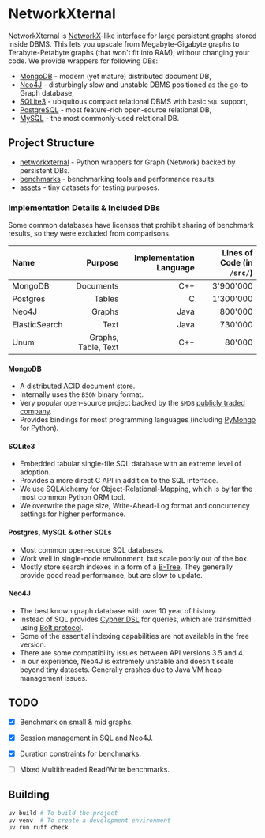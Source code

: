 # NetworkXternal

NetworkXternal is [NetworkX](https://github.com/networkx/networkx)-like interface for large persistent graphs stored inside DBMS.
This lets you upscale from Megabyte-Gigabyte graphs to Terabyte-Petabyte graphs (that won't fit into RAM), without changing your code.
We provide wrappers for following DBs:

- [MongoDB](#mongodb) - modern (yet mature) distributed document DB,
- [Neo4J](#neo4j) - disturbingly slow and unstable DBMS positioned as the go-to Graph database,
- [SQLite3](#sqlite3) - ubiquitous compact relational DBMS with basic `SQL` support,
- [PostgreSQL](#postgresql) - most feature-rich open-source relational DB,
- [MySQL](#mysql) - the most commonly-used relational DB.

## Project Structure

- [networkxternal](networkxternal) - Python wrappers for Graph (Network) backed by persistent DBs.
- [benchmarks](benchmarks) - benchmarking tools and performance results.
- [assets](assets) - tiny datasets for testing purposes.

### Implementation Details & Included DBs

Some common databases have licenses that prohibit sharing of benchmark results, so they were excluded from comparisons.

| Name          |             Purpose | Implementation Language | Lines of Code (in `/src/`) |
| :------------ | ------------------: | ----------------------: | -------------------------: |
| MongoDB       |           Documents |                     C++ |                  3'900'000 |
| Postgres      |              Tables |                       C |                  1'300'000 |
| Neo4J         |              Graphs |                    Java |                    800'000 |
| ElasticSearch |                Text |                    Java |                    730'000 |
| Unum          | Graphs, Table, Text |                     C++ |                     80'000 |

#### MongoDB

- A distributed ACID document store.
- Internally uses the `BSON` binary format.
- Very popular open-source project backed by the `$MDB` [publicly traded company](https://finance.yahoo.com/quote/MDB).
- Provides bindings for most programming languages (including [PyMongo](https://pymongo.readthedocs.io) for Python).

#### SQLite3

- Embedded tabular single-file SQL database with an extreme level of adoption.
- Provides a more direct C API in addition to the SQL interface. 
- We use SQLAlchemy for Object-Relational-Mapping, which is by far the most common Python ORM tool.
- We overwrite the page size, Write-Ahead-Log format and concurrency settings for higher performance.

#### Postgres, MySQL & other SQLs

- Most common open-source SQL databases.
- Work well in single-node environment, but scale poorly out of the box.
- Mostly store search indexes in a form of a [B-Tree](https://ieftimov.com/post/postgresql-indexes-btree/). They generally provide good read performance, but are slow to update.

#### Neo4J

- The best known graph database with over 10 year of history.
- Instead of SQL provides [Cypher DSL](https://neo4j.com/developer/cypher-query-language/) for queries, which are transmitted using [Bolt protocol](https://en.wikipedia.org/wiki/Bolt_(network_protocol)).
- Some of the essential indexing capabilities are not available in the free version.
- There are some compatibility issues between API versions 3.5 and 4.
- In our experience, Neo4J is extremely unstable and doesn't scale beyond tiny datasets. Generally crashes due to Java VM heap management issues.

## TODO

- [x] Benchmark on small & mid graphs.
- [x] Session management in SQL and Neo4J.
- [x] Duration constraints for benchmarks.
- [ ] Mixed Multithreaded Read/Write benchmarks.


## Building

```sh
uv build # To build the project
uv venv  # To create a development environment
uv run ruff check
```
